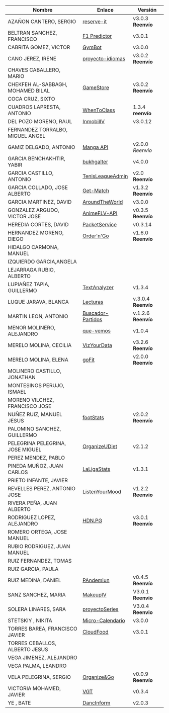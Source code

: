 | Nombre | Enlace | Versión |
|--------|--------|---------|
| AZAÑON CANTERO, SERGIO|[reserve-it](https://github.com/sergiocantero8/reserve-it) | v3.0.3 **Reenvío** |
| BELTRAN SANCHEZ, FRANCISCO| [F1 Predictor](https://github.com/currobeltran/F1-Predictor) | v3.0.1 |
| CABRITA GOMEZ, VICTOR| [GymBot](https://github.com/torchu/GymBot) | v3.0.0 |
| CANO JEREZ, IRENE|  [proyecto-idiomas](https://github.com/irenecj/proyecto-idiomas) | v3.0.2 **Reenvío**|
| CHAVES CABALLERO, MARIO| | |
| CHEKFEH AL-SABBAGH, MOHAMED BILAL| [GameStore](https://github.com/biilal1999/GameStore) | v3.0.2 **Reenvío** |
| COCA CRUZ, SIXTO| | |
| CUADROS LAPRESTA, ANTONIO| [WhenToClass](https://github.com/antoniocuadros/WhenToClass) | 1.3.4 **reenvío** |
| DEL POZO MORENO, RAUL|[InmobilIV](https://github.com/rauldpm/InmobilIV)| v3.0.12|
| FERNANDEZ TORRALBO, MIGUEL ANGEL| | |
| GAMIZ DELGADO, ANTONIO |[Manga API](https://github.com/antoniogamiz/manga-api) | v2.0.0 *Reenvio* |
| GARCIA BENCHAKHTIR, YABIR| [bukhgalter](https://github.com/yabirgb/bukhgalter) | v4.0.0|
| GARCIA CASTILLO, ANTONIO| [TenisLeagueAdmin](https://github.com/antOnioOnio/TenisLeagueAdmin) | v2.0 **Reenvío** |
| GARCIA COLLADO, JOSE ALBERTO| [Get-Match](https://github.com/joseegc10/get-match) | v1.3.2 **Reenvío** |
| GARCIA MARTINEZ, DAVID| [AroundTheWorld](https://github.com/Davidspace/AroundTheWorld) | v3.0.0 |
| GONZALEZ ARGUDO, VICTOR JOSE| [AnimeFLV-API](https://github.com/ByteVictor/AnimeFLV-API) | v0.3.5 **Reenvío** |
| HEREDIA CORTES, DAVID| [PacketService](https://github.com/XDavid1999/PacketService) | v0.3.14 |
| HERNANDEZ MORENO, DIEGO|[Order'n'Go](https://github.com/LCinder/Order-n-Go)| v1.6.0 **Reenvío**|
| HIDALGO CARMONA, MANUEL| | |
| IZQUIERDO GARCIA,ANGELA| | |
| LEJARRAGA RUBIO, ALBERTO| | |
| LUPIAÑEZ TAPIA, GUILLERMO | [TextAnalyzer](https://github.com/guillelpnz/TextAnalyzer) | v1.3.4 |
| LUQUE JARAVA, BLANCA| [Lecturas](https://github.com/blancaazz/Lecturas) | v.3.0.4 **Reenvío** |
| MARTIN LEON, ANTONIO| [Buscador-Partidos](https://github.com/antonioml97/BuscadorPartidos) | v.1.2.6 **Reenvío**  |
| MENOR MOLINERO, ALEJANDRO| [que-vemos](https://github.com/AlexMenor/que-vemos) | v1.0.4 |
| MERELO MOLINA, CECILIA| [VizYourData](https://github.com/cecimerelo/VizYourData) | v3.2.6 **Reenvío** |
| MERELO MOLINA, ELENA| [goFit](https://github.com/ElenaMerelo/goFit) | v2.0.0 **Reenvío** |
| MOLINERO CASTILLO, JONATHAN| | |
| MONTESINOS PERUJO, ISMAEL| | |
| MORENO VILCHEZ, FRANCISCO JOSE| | |
| NUÑEZ RUIZ, MANUEL JESUS| [footStats](https://github.com/ManuelJNunez/footStats) | v2.0.2 **Reenvío** |
| PALOMINO SANCHEZ, GUILLERMO| | |
| PELEGRINA PELEGRINA, JOSE MIGUEL| [OrganizeUDiet](https://github.com/josemip98/OrganizeUDiet) | v2.1.2 |
| PEREZ MENDEZ, PABLO| | |
| PINEDA MUÑOZ, JUAN CARLOS| [LaLigaStats](https://github.com/juancpineda97/LaLigaStats) | v1.3.1 |
| PRIETO INFANTE, JAVIER| | |
| REVELLES PEREZ, ANTONIO JOSE|[ListenYourMood](https://github.com/AntonioRev/ListenYourMood) | v1.2.2 **Reenvio** |
| RIVERA PEÑA, JUAN ALBERTO| | |
| RODRIGUEZ LOPEZ, ALEJANDRO|[HDN.PG](https://github.com/alexrodriguezlop/HDN.PG)  | v3.0.1  **Reenvío** |
| ROMERO ORTEGA, JOSE MANUEL| | |
| RUBIO RODRIGUEZ, JUAN MANUEL| | |
| RUIZ FERNANDEZ, TOMAS| | |
| RUIZ GARCIA, PAULA| | |
| RUIZ MEDINA, DANIEL| [PAndemiun](https://github.com/DanielRuizMed/PAndemium) | v0.4.5 **Reenvío** |
| SANZ SANCHEZ, MARIA|[MakeupIV](https://github.com/mariasanzs/makeupIV) | V3.0.1 **Reenvio**|
| SOLERA LINARES, SARA| [proyectoSeries](https://github.com/sarasolera/proyectoSeries) | V3.0.4 **Reenvio** |
| STETSKIY , NIKITA| [Micro-Calendario](https://github.com/nikitastetskiy/micro-calendario) | v3.0.0 |
| TORRES BAREA, FRANCISCO JAVIER|[CloudFood](https://github.com/FranToBa/CloudFood) |v3.0.1|
| TORRES CEBALLOS, ALBERTO JESUS| | |
| VEGA JIMENEZ, ALEJANDRO| | |
| VEGA PALMA, LEANDRO| | |
| VELA PELEGRINA, SERGIO| [Organize&Go](https://github.com/sergiovp/IV-OrganizeAndGo) | v0.0.9 **Reenvío** |
| VICTORIA MOHAMED, JAVIER| [VGT](https://github.com/javizzyv/VideoGameTracker) | v0.3.4 |
| YE , BATE| [DancInform](https://github.com/WolfYe98/Proyecto_IV_Bate) | v2.0.3 |
